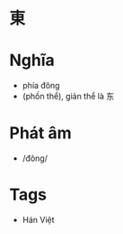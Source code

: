 # 東

# Nghĩa
* phía đông
* (phồn thể), giản thể là 东

# Phát âm
* /đông/

# Tags
* Hán Việt

<script>window.HANZI_FIELD='東';</script>
